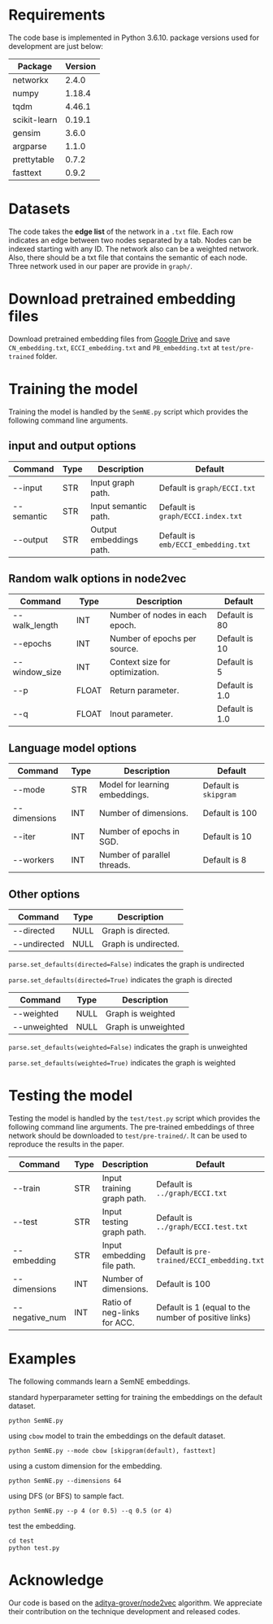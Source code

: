# Requirements

The code base is implemented in Python 3.6.10. package versions used for development are just below:

| Package      | Version |
| ------------ | ------- |
| networkx     | 2.4.0   |
| numpy        | 1.18.4  |
| tqdm         | 4.46.1  |
| scikit-learn | 0.19.1  |
| gensim       | 3.6.0   |
| argparse     | 1.1.0   |
| prettytable  | 0.7.2   |
| fasttext     | 0.9.2   |

# Datasets

The code takes the **edge list** of the network in a `.txt` file. Each row indicates an edge between two nodes separated by a tab. Nodes can be indexed starting with any ID. The network also can be a weighted network. Also, there should be a txt file that contains the semantic of each node. Three network used in our paper are provide in `graph/`.

# Download pretrained embedding files

Download pretrained embedding files from [Google Drive](https://drive.google.com/drive/folders/12AWQFPkCmF2RMflOOvYW_dU0DXVGNcmt?usp=sharing) and save `CN_embedding.txt`, `ECCI_embedding.txt` and `PB_embedding.txt` at `test/pre-trained` folder.

# Training the model

Training the model is handled by the `SemNE.py` script which provides the following command line arguments.

## input and output options

| Command    | Type | Description             | Default                              |
| ---------- | ---- | ----------------------- | ------------------------------------ |
| --input    | STR  | Input graph path.       | Default is `graph/ECCI.txt`          |
| --semantic | STR  | Input semantic path.    | Default is `graph/ECCI.index.txt`    |
| --output   | STR  | Output embeddings path. | Default is `emb/ECCI_embedding.txt`  |

## Random walk options in node2vec

| Command       | Type  | Description                    | Default        |
| ------------- | ----- | ------------------------------ | -------------- |
| --walk_length | INT   | Number of nodes in each epoch. | Default is 80  |
| --epochs      | INT   | Number of epochs per source.   | Default is 10  |
| --window_size | INT   | Context size for optimization. | Default is 5   |
| --p           | FLOAT | Return parameter.              | Default is 1.0 |
| --q           | FLOAT | Inout parameter.               | Default is 1.0 |

## Language model options

| Command      | Type | Description                    | Default               |
| ------------ | ---- | ------------------------------ | --------------------- |
| --mode       | STR  | Model for learning embeddings. | Default is `skipgram` |
| --dimensions | INT  | Number of dimensions.          | Default is 100        |
| --iter       | INT  | Number of epochs in SGD.       | Default is 10         |
| --workers    | INT  | Number of parallel threads.    | Default is 8          |

## Other options

| Command      | Type | Description          |
| ------------ | ---- | -------------------- |
| --directed   | NULL | Graph is directed.   |
| --undirected | NULL | Graph is undirected. |

`parse.set_defaults(directed=False)`  indicates the graph is undirected

`parse.set_defaults(directed=True)`  indicates the graph is directed

| Command      | Type | Description         |
| ------------ | ---- | ------------------- |
| --weighted   | NULL | Graph is weighted   |
| --unweighted | NULL | Graph is unweighted |

`parse.set_defaults(weighted=False)`  indicates the graph is unweighted

`parse.set_defaults(weighted=True)`  indicates the graph is weighted

# Testing the model

Testing the model is handled by the `test/test.py` script which provides the following command line arguments. 
The pre-trained embeddings of three network should be downloaded to `test/pre-trained/`. It can be used to reproduce the results in the paper.

| Command        | Type | Description                 | Default                                              |
| -------------- | ---- | --------------------------- | ---------------------------------------------------- |
| --train        | STR  | Input training graph path.  | Default is `../graph/ECCI.txt`                       |
| --test         | STR  | Input testing graph path.   | Default is `../graph/ECCI.test.txt`                  |
| --embedding    | STR  | Input embedding file path.  | Default is `pre-trained/ECCI_embedding.txt`          |
| --dimensions   | INT  | Number of dimensions.       | Default is 100                                       |
| --negative_num | INT  | Ratio of neg-links for ACC. | Default is 1 (equal to the number of positive links) |

# Examples

The following commands learn a SemNE embeddings.

standard hyperparameter setting for training the embeddings on the default dataset.

```
python SemNE.py
```

using `cbow` model to train the embeddings on the default dataset.

```
python SemNE.py --mode cbow [skipgram(default), fasttext]
```

using a custom dimension for the embedding.

```
python SemNE.py --dimensions 64
```

using DFS (or BFS) to sample fact.

```
python SemNE.py --p 4 (or 0.5) --q 0.5 (or 4)
```

test the embedding.

```
cd test
python test.py
```

# Acknowledge

Our code is based on the [aditya-grover/node2vec](https://github.com/aditya-grover/node2vec) algorithm. We appreciate their contribution on the technique development and released codes.
